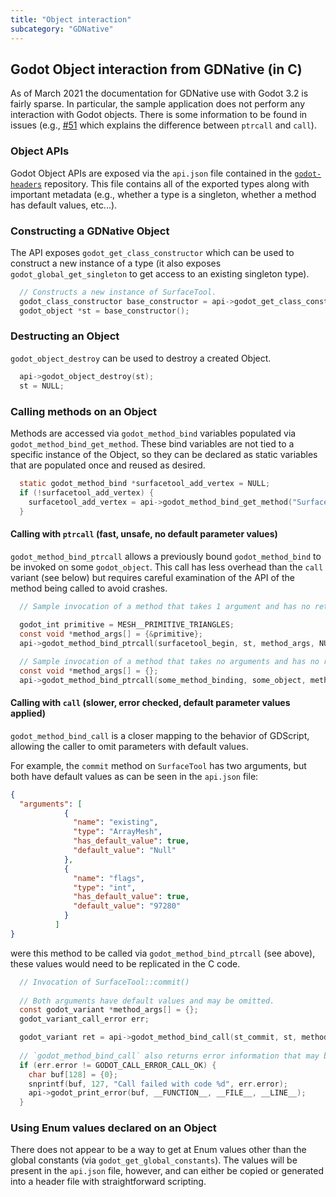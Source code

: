 ```yaml
---
title: "Object interaction"
subcategory: "GDNative"
---
```


## Godot Object interaction from GDNative (in C)

As of March 2021 the documentation for GDNative use with Godot 3.2 is fairly sparse. In particular, the sample application does not perform any interaction with Godot objects. There is some information to be found in issues (e.g., [#51](https://github.com/godotengine/godot-headers/issues/51) which explains the difference between `ptrcall` and `call`).

### Object APIs

Godot Object APIs are exposed via the `api.json` file contained in the [`godot-headers`](https://github.com/godotengine/godot-headers) repository. This file contains all of the exported types along with important metadata (e.g., whether a type is a singleton, whether a method has default values, etc...).

### Constructing a GDNative Object

The API exposes `godot_get_class_constructor` which can be used to construct a new instance of a type (it also exposes `godot_global_get_singleton` to get access to an existing singleton type).

```C
  // Constructs a new instance of SurfaceTool.
  godot_class_constructor base_constructor = api->godot_get_class_constructor("SurfaceTool");
  godot_object *st = base_constructor();
```

### Destructing an Object

`godot_object_destroy` can be used to destroy a created Object.

```C
  api->godot_object_destroy(st);
  st = NULL;  
```

### Calling methods on an Object

Methods are accessed via `godot_method_bind` variables populated via `godot_method_bind_get_method`. These bind variables are not tied to a specific instance of the Object, so they can be declared as static variables that are populated once and reused as desired.

```C
  static godot_method_bind *surfacetool_add_vertex = NULL;
  if (!surfacetool_add_vertex) {
    surfacetool_add_vertex = api->godot_method_bind_get_method("SurfaceTool", "add_vertex");
  }
```

#### Calling with `ptrcall` (fast, unsafe, no default parameter values)

`godot_method_bind_ptrcall` allows a previously bound `godot_method_bind` to be invoked on some `godot_object`. This call has less overhead than the `call` variant (see below) but requires careful examination of the API of the method being called to avoid crashes.

```C
  // Sample invocation of a method that takes 1 argument and has no return.
  
  godot_int primitive = MESH__PRIMITIVE_TRIANGLES;
  const void *method_args[] = {&primitive};
  api->godot_method_bind_ptrcall(surfacetool_begin, st, method_args, NULL);
```

```C
  // Sample invocation of a method that takes no arguments and has no return.
  const void *method_args[] = {};
  api->godot_method_bind_ptrcall(some_method_binding, some_object, method_args, NULL);
```

#### Calling with `call` (slower, error checked, default parameter values applied)

`godot_method_bind_call` is a closer mapping to the behavior of GDScript, allowing the caller to omit parameters with default values.

For example, the `commit` method on `SurfaceTool` has two arguments, but both have default values as can be seen in the `api.json` file:

```JSON
{
  "arguments": [
            {
              "name": "existing",
              "type": "ArrayMesh",
              "has_default_value": true,
              "default_value": "Null"
            },
            {
              "name": "flags",
              "type": "int",
              "has_default_value": true,
              "default_value": "97280"
            }
          ]
}
```

were this method to be called via `godot_method_bind_ptrcall` (see above), these values would need to be replicated in the C code.

```C
  // Invocation of SurfaceTool::commit()
  
  // Both arguments have default values and may be omitted.
  const godot_variant *method_args[] = {};
  godot_variant_call_error err;

  godot_variant ret = api->godot_method_bind_call(st_commit, st, method_args, 0, &err);
  
  // `godot_method_bind_call` also returns error information that may be useful for debugging.
  if (err.error != GODOT_CALL_ERROR_CALL_OK) {
    char buf[128] = {0};
    snprintf(buf, 127, "Call failed with code %d", err.error);
    api->godot_print_error(buf, __FUNCTION__, __FILE__, __LINE__);
  }
```

### Using Enum values declared on an Object

There does not appear to be a way to get at Enum values other than the global constants (via `godot_get_global_constants`). The values will be present in the `api.json` file, however, and can either be copied or generated into a header file with straightforward scripting.
